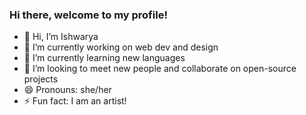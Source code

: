 ### Hi there, welcome to my profile!
- 👋 Hi, I’m Ishwarya
- 🔭 I’m currently working on web dev and design 
- 🌱 I’m currently learning new languages
- 👯 I’m looking to meet new people and collaborate on open-source projects
- 😄 Pronouns: she/her
- ⚡ Fun fact: I am an artist!

